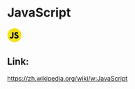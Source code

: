 # JavaScript

![JavaScript](images/JavaScript.png)

## Link:
https://zh.wikipedia.org/wiki/w:JavaScript

